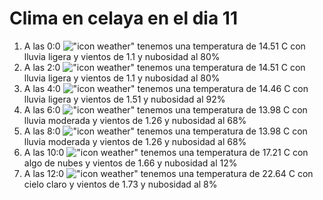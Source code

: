 # Clima en celaya en el dia 11

1. A las 0:0 !["icon weather"](http://openweathermap.org/img/w/10n.png) tenemos una temperatura de 14.51 C con lluvia ligera y  vientos de 1.1 y nubosidad al 80%
1. A las 2:0 !["icon weather"](http://openweathermap.org/img/w/10n.png) tenemos una temperatura de 14.51 C con lluvia ligera y  vientos de 1.1 y nubosidad al 80%
1. A las 4:0 !["icon weather"](http://openweathermap.org/img/w/10n.png) tenemos una temperatura de 14.46 C con lluvia ligera y  vientos de 1.51 y nubosidad al 92%
1. A las 6:0 !["icon weather"](http://openweathermap.org/img/w/10n.png) tenemos una temperatura de 13.98 C con lluvia moderada y  vientos de 1.26 y nubosidad al 68%
1. A las 8:0 !["icon weather"](http://openweathermap.org/img/w/10d.png) tenemos una temperatura de 13.98 C con lluvia moderada y  vientos de 1.26 y nubosidad al 68%
1. A las 10:0 !["icon weather"](http://openweathermap.org/img/w/02d.png) tenemos una temperatura de 17.21 C con algo de nubes y  vientos de 1.66 y nubosidad al 12%
1. A las 12:0 !["icon weather"](http://openweathermap.org/img/w/02d.png) tenemos una temperatura de 22.64 C con cielo claro y  vientos de 1.73 y nubosidad al 8%
